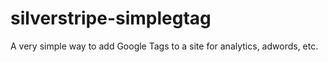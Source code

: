 # silverstripe-simplegtag
A very simple way to add Google Tags to a site for analytics, adwords, etc.
